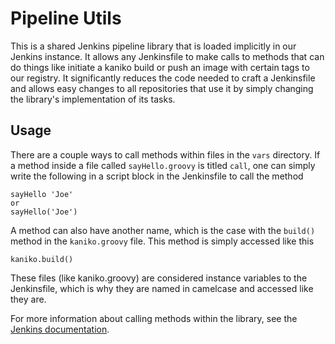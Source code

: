 # Pipeline Utils

This is a shared Jenkins pipeline library that is loaded implicitly in our Jenkins instance. It allows any Jenkinsfile to make calls to methods that can do things like initiate a kaniko build or push an image with certain tags to our registry. It significantly reduces the code needed to craft a Jenkinsfile and allows easy changes to all repositories that use it by simply changing the library's implementation of its tasks. 

## Usage

There are a couple ways to call methods within files in the `vars` directory. If a method inside a file called `sayHello.groovy` is titled `call`, one can simply write the following in a script block in the Jenkinsfile to call the method

```
sayHello 'Joe'
or
sayHello('Joe')
```

A method can also have another name, which is the case with the `build()` method in the `kaniko.groovy` file. This method is simply accessed like this

```
kaniko.build()
```

These files (like kaniko.groovy) are considered instance variables to the Jenkinsfile, which is why they are named in camelcase and accessed like they are.

For more information about calling methods within the library, see the [Jenkins documentation](https://www.jenkins.io/doc/book/pipeline/shared-libraries/#accessing-steps).